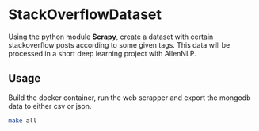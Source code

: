 # StackOverflowDataset

Using the python module **Scrapy**, create a dataset with certain stackoverflow
posts according to some given tags. This data will be processed in a short
deep learning project with AllenNLP.

## Usage

Build the docker container, run the web scrapper and export the mongodb
data to either csv or json.

```sh
make all
```
